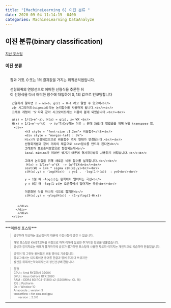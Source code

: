 ```yaml
---
title: "[MachineLearning 6] 이진 분류 "
date: 2020-09-04 11:14:15 -0400
categories: MachineLearning DataAnalyze
---
```

## 이진 분류(binary classification)


<div style = "font-size :0.8em">
  <a href = "https://can019.github.io/machinelearning/dataanalyze/MachineLearning-AI-6/">지난 포스팅</a><br/>
  <div>
      <div>
    	<h3 style = "font-size :1.2em"> 이진 분류</h3><br/>
    	<div style = "margin-left : 3%">
	 참과 거짓. 0 또는 1의 결과값을 가지는 회귀분석법입니다.<br/><br/>
	 선형회귀의 연장선으로 어떠한 선형식을 추론한 뒤<br/>
	 이 선형식을 다시 어떠한 함수에 대입하여 0, 1의 값으로 인코딩합니다<br/<br/>

	 간결하게 말하면 z = wx+b, g(z) = 0~1 라고 말할 수 있으며<br/>
	 z는 시그모이드(sigmoid)라는 논리함수를 사용하게 됩니다.<br/><br/>
	 그래프 개형이 'S'자와 같아 시그모이드라는 이름이 붙게 되었습니다.<br/><br/>
  
	 g(z) = 1/(1+e^-z), H(x) = g(z), z= WX <br/>
	 H(x) = 1/1+e^-w^tX  -> (w^T)X+b하는 이유 : 원래 XW인데 행렬곱을 위해 W을 transpose 함.
	  <div>
    		<h3 style = "font-size :1.2em"> 비용함수</h3><br/>
    		<div style = "margin-left : 3%">
			H(x)가 변경되었으므로 비용함수 역시 형태가 변경됩니다.<br/><br/>
			선형회귀법과 같이 거리의 제곱으로 cost함수를 만드게 된다면<br/>
			그래프가 포도송이모양으로 형성되는데<br/>
			local minima가 여러번 생기기 때문에 경사하강법을 사용하기 어렵습니다.<br/><br/>
			
			그래서 논리값을 위해 새로운 비용 함수를 설계합니다.<br/><br/>
			 H(x) = 1/1+e^-w^tX  -> (w^T)X+b<br/><br/>
			cost(W) = 1/m * sigma c(H(x),y)<br/><br/>
			c(H(x),y) = -log(H(x))  : y=1 ,  -log(1-H(x))  : y=0<br/><br/>

			y = 1일 때 -log(z)는 왼쪽에서 떨어지는 곡선<br/>
			y = 0일 때 -log(1-z)는 오른쪽에서 떨어지는 곡선<br/><br/>

			이분화된 식을 하나의 식으로 합치면<br/>
			c(H(x),y) = -ylog(H(x)) - (1-y)log(1-H(x))


		</div>
	   </div>
      	</div>
     </div>
  </div>
 <hr/>
    ***미완성 포스팅***<br/>
   <div style = "font-size :0.8em">
   <blockquote> 공부하며 작성하는 포스팅이기 때문에 수정사항이 생길 수 있습니다. </blockquote>
   <blockquote>해당 포스팅은 KAIST교육을 바탕으로 하며 이해에 필요한 추가적인 정보를 덧붙였습니다.<br/>
  	영상과 강의자료는 배포가 불가하기에 공유가 불가하면 포스팅에 사용한 자료와 이미지는 개인적으로 복습하며 만들었습니다. </blockquote>
  	<blockquote> 공학이 뭐 그렇듯 용어들은 보통 영어로 기술합니다.<br/>
   	 블로그에서는 되도록이면 용어를 한글과 영어 두개 다 쓰겠지만<br/>
   	 발전을 위해서는익숙해지는게 정신건강에 편합니다.
  </blockquote>
  <blockquote>
  	  환경<br/>
   	CPU :: Amd RYZEN9 3900X<br/>
   	GPU :: Asus GeFore RTX 2080<br/>
    	RAM :: DDR4 8G PC4-21300 x2 (3200Mhz, CL 16)<br/>
    	IDE :: Pycharm<br/>
    	Os :: Window 10<br/>
   	 Anaconda :: version 3<br/>
   	 tensorflow :: for cpu and gpu<br/>
    <div style = "margin-left : 3%">
       version :: 2.3.0<br/>
    </div>
  </blockquote>
</div>
  <hr/>
</div>
